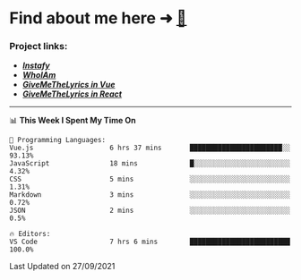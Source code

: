 # Find about me here ➜ [🧑](https://pauabella.dev)

### Project links:
- ***[Instafy](https://instafy.me)***
- ***[WhoIAm](https://pauabella.dev)***
- ***[GiveMeTheLyrics in Vue](https://lyrics.pauabella.dev)***
- ***[GiveMeTheLyrics in React](https://pauabella.dev/GiveMeTheLyrics)***

---
<!--START_SECTION:waka-->
📊 **This Week I Spent My Time On** 

```text
💬 Programming Languages: 
Vue.js                   6 hrs 37 mins       ███████████████████████░░   93.13% 
JavaScript               18 mins             █░░░░░░░░░░░░░░░░░░░░░░░░   4.32% 
CSS                      5 mins              ░░░░░░░░░░░░░░░░░░░░░░░░░   1.31% 
Markdown                 3 mins              ░░░░░░░░░░░░░░░░░░░░░░░░░   0.72% 
JSON                     2 mins              ░░░░░░░░░░░░░░░░░░░░░░░░░   0.5%

🔥 Editors: 
VS Code                  7 hrs 6 mins        █████████████████████████   100.0%

```


 Last Updated on 27/09/2021
<!--END_SECTION:waka-->
